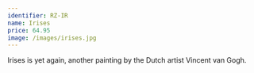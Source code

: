 ```yaml
---
identifier: RZ-IR
name: Irises
price: 64.95
image: /images/irises.jpg
---
```

Irises is yet again, another painting by the Dutch artist Vincent van Gogh.
